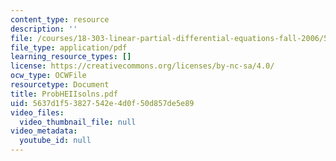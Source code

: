 ```yaml
---
content_type: resource
description: ''
file: /courses/18-303-linear-partial-differential-equations-fall-2006/5637d1f53827542e4d0f50d857de5e89_ProbHEIIsolns.pdf
file_type: application/pdf
learning_resource_types: []
license: https://creativecommons.org/licenses/by-nc-sa/4.0/
ocw_type: OCWFile
resourcetype: Document
title: ProbHEIIsolns.pdf
uid: 5637d1f5-3827-542e-4d0f-50d857de5e89
video_files:
  video_thumbnail_file: null
video_metadata:
  youtube_id: null
---
```

